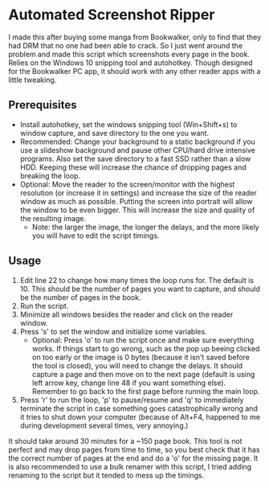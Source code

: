 # Automated Screenshot Ripper
I made this after buying some manga from Bookwalker, only to find that they had DRM that no one had been able to crack. So I just went around the problem and made this script which screenshots every page in the book. Relies on the Windows 10 snipping tool and autohotkey. Though designed for the Bookwalker PC app, it should work with any other reader apps with a little tweaking.
## Prerequisites
- Install autohotkey, set the windows snipping tool (Win+Shift+s) to window capture, and save directory to the one you want.
 - Recommended: Change your background to a static background if you use a slideshow background and pause other CPU/hard drive intensive programs. Also set the save directory to a fast SSD rather than a slow HDD. Keeping these will increase the chance of dropping pages and breaking the loop.
 - Optional: Move the reader to the screen/monitor with the highest resolution (or increase it in settings) and increase the size of the reader window as much as possible. Putting the screen into portrait will allow the window to be even bigger. This will increase the size and quality of the resulting image. 
   - Note: the larger the image, the longer the delays, and the more likely you will have to edit the script timings.
## Usage
1. Edit line 22 to change how many times the loop runs for. The default is 10. This should be the number of pages you want to capture, and should be the number of pages in the book.
2. Run the script.
3. Minimize all windows besides the reader and click on the reader window.
4. Press 's' to set the window and initialize some variables.
   - Optional: Press 'o' to run the script once and make sure everything works. If things start to go wrong, such as the pop up beeing clicked on too early or the image is 0 bytes (because it isn't saved before the tool is closed), you will need to change the delays. It should capture a page and then move on to the next page (default is using left arrow key, change line 48 if you want something else). Remember to go back to the first page before running the main loop.
5. Press 'r' to run the loop, 'p' to pause/resume and 'q' to immediately terminate the script in case something goes catastrophically wrong and it tries to shut down your computer (because of Alt+F4, happened to me during development several times, very annoying.)

It should take around 30 minutes for a ~150 page book. This tool is not perfect and may drop pages from time to time, so you best check that it has the correct number of pages at the end and do a 'o' for the missing page. It is also recommended to use a bulk renamer with this script, I tried adding renaming to the script but it tended to mess up the timings.
